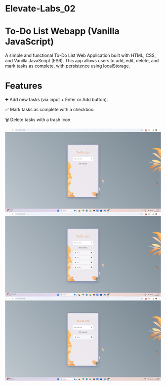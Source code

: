 # Elevate-Labs_02
# To-Do List Webapp (Vanilla JavaScript)
A simple and functional To-Do List Web Application built with HTML, CSS, and Vanilla JavaScript (ES6). This app allows users to add, edit, delete, and mark tasks as complete, with persistence using localStorage.
# Features
➕ Add new tasks (via input + Enter or Add button).

✅ Mark tasks as complete with a checkbox.

🗑️ Delete tasks with a trash icon.

![Image Alt](https://github.com/TapasRanjanMahanta/Elevate-Labs_02/blob/main/screenshot_%20to%20do%20list.jpg?raw=true)
